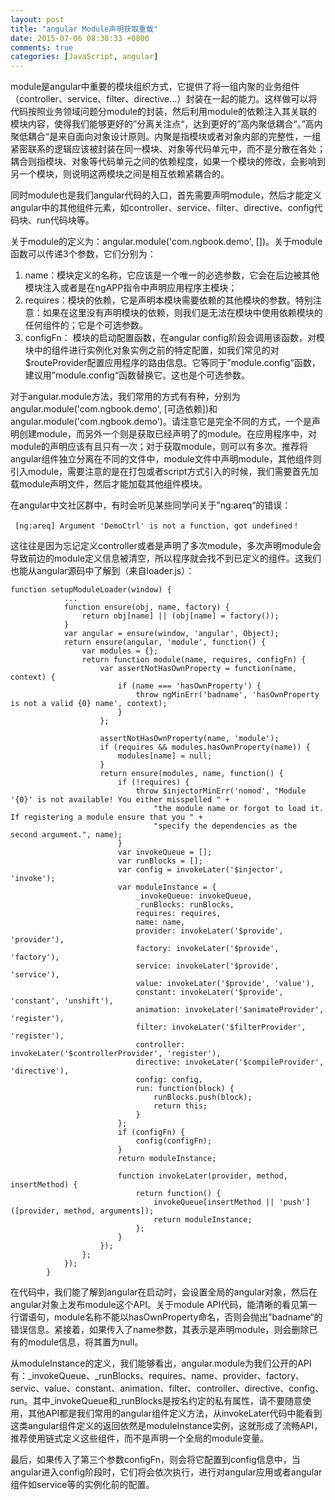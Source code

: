 ```yaml
---
layout: post
title: "angular Module声明获取重载"
date: 2015-07-06 08:30:33 +0800
comments: true
categories: [JavaScript, angular]
---
```

module是angular中重要的模块组织方式，它提供了将一组内聚的业务组件（controller、service、filter、directive...）封装在一起的能力。这样做可以将代码按照业务领域问题分module的封装，然后利用module的依赖注入其关联的模块内容，使得我们能够更好的”分离关注点“，达到更好的”高内聚低耦合“。”高内聚低耦合“是来自面向对象设计原则。内聚是指模块或者对象内部的完整性，一组紧密联系的逻辑应该被封装在同一模块、对象等代码单元中，而不是分散在各处；耦合则指模块、对象等代码单元之间的依赖程度，如果一个模块的修改，会影响到另一个模块，则说明这两模块之间是相互依赖紧耦合的。

同时module也是我们angular代码的入口，首先需要声明module，然后才能定义angular中的其他组件元素，如controller、service、filter、directive、config代码块、run代码块等。

关于module的定义为：angular.module('com.ngbook.demo', [])。关于module函数可以传递3个参数，它们分别为：

1. name：模块定义的名称，它应该是一个唯一的必选参数，它会在后边被其他模块注入或者是在ngAPP指令中声明应用程序主模块；
2. requires：模块的依赖，它是声明本模块需要依赖的其他模块的参数。特别注意：如果在这里没有声明模块的依赖，则我们是无法在模块中使用依赖模块的任何组件的；它是个可选参数。
3. configFn： 模块的启动配置函数，在angular config阶段会调用该函数，对模块中的组件进行实例化对象实例之前的特定配置，如我们常见的对$routeProvider配置应用程序的路由信息。它等同于”module.config“函数，建议用”module.config“函数替换它。这也是个可选参数。

对于angular.module方法，我们常用的方式有有种，分别为angular.module('com.ngbook.demo', [可选依赖])和angular.module('com.ngbook.demo')。请注意它是完全不同的方式，一个是声明创建module，而另外一个则是获取已经声明了的module。在应用程序中，对module的声明应该有且只有一次；对于获取module，则可以有多次。推荐将angular组件独立分离在不同的文件中，module文件中声明module，其他组件则引入module，需要注意的是在打包或者script方式引入的时候，我们需要首先加载module声明文件，然后才能加载其他组件模块。
 
在angular中文社区群中，有时会听见某些同学问关于”ng:areq“的错误：

	 [ng:areq] Argument 'DemoCtrl' is not a function, got undefined！

这往往是因为忘记定义controller或者是声明了多次module，多次声明module会导致前边的module定义信息被清空，所以程序就会找不到已定义的组件。这我们也能从angular源码中了解到（来自loader.js）：

	function setupModuleLoader(window) {
	            ...
	            function ensure(obj, name, factory) {
	                return obj[name] || (obj[name] = factory());
	            }
	            var angular = ensure(window, 'angular', Object);
	            return ensure(angular, 'module', function() {
	                var modules = {};
	                return function module(name, requires, configFn) {
	                    var assertNotHasOwnProperty = function(name, context) {
	                        if (name === 'hasOwnProperty') {
	                            throw ngMinErr('badname', 'hasOwnProperty is not a valid {0} name', context);
	                        }
	                    };

	                    assertNotHasOwnProperty(name, 'module');
	                    if (requires && modules.hasOwnProperty(name)) {
	                        modules[name] = null;
	                    }
	                    return ensure(modules, name, function() {
	                        if (!requires) {
	                            throw $injectorMinErr('nomod', "Module '{0}' is not available! You either misspelled " +
	                                "the module name or forgot to load it. If registering a module ensure that you " +
	                                "specify the dependencies as the second argument.", name);
	                        }
	                        var invokeQueue = [];
	                        var runBlocks = [];
	                        var config = invokeLater('$injector', 'invoke');
	                        var moduleInstance = {
	                            _invokeQueue: invokeQueue,
	                            _runBlocks: runBlocks,
	                            requires: requires,
	                            name: name,
	                            provider: invokeLater('$provide', 'provider'),
	                            factory: invokeLater('$provide', 'factory'),
	                            service: invokeLater('$provide', 'service'),
	                            value: invokeLater('$provide', 'value'),
	                            constant: invokeLater('$provide', 'constant', 'unshift'),
	                            animation: invokeLater('$animateProvider', 'register'),
	                            filter: invokeLater('$filterProvider', 'register'),
	                            controller: invokeLater('$controllerProvider', 'register'),
	                            directive: invokeLater('$compileProvider', 'directive'),
	                            config: config,
	                            run: function(block) {
	                                runBlocks.push(block);
	                                return this;
	                            }
	                        };
	                        if (configFn) {
	                            config(configFn);
	                        }
	                        return moduleInstance;

	                        function invokeLater(provider, method, insertMethod) {
	                            return function() {
	                                invokeQueue[insertMethod || 'push']([provider, method, arguments]);
	                                return moduleInstance;
	                            };
	                        }
	                    });
	                };
	            });
	        }

在代码中，我们能了解到angular在启动时，会设置全局的angular对象，然后在angular对象上发布module这个API。关于module API代码，能清晰的看见第一行谓语句，module名称不能以hasOwnProperty命名，否则会抛出”badname“的错误信息。紧接着，如果传入了name参数，其表示是声明module，则会删除已有的module信息，将其置为null。

从moduleInstance的定义，我们能够看出，angular.module为我们公开的API有：_invokeQueue、_runBlocks、requires、name、provider、factory、servic、value、constant、animation、filter、controller、directive、config、run。其中_invokeQueue和_runBlocks是按名约定的私有属性，请不要随意使用，其他API都是我们常用的angular组件定义方法，从invokeLater代码中能看到这类angular组件定义的返回依然是moduleInstance实例，这就形成了流畅API，推荐使用链式定义这些组件，而不是声明一个全局的module变量。

最后，如果传入了第三个参数configFn，则会将它配置到config信息中，当angular进入config阶段时，它们将会依次执行，进行对angular应用或者angular组件如service等的实例化前的配置。